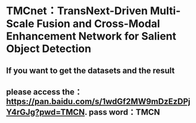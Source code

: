 # TMCnet：TransNext-Driven Multi-Scale Fusion and Cross-Modal Enhancement Network for Salient Object Detection
## If you want to get the datasets and the result
## please access the：https://pan.baidu.com/s/1wdGf2MW9mDzEzDPjY4rGJg?pwd=TMCN. pass word：TMCN 
